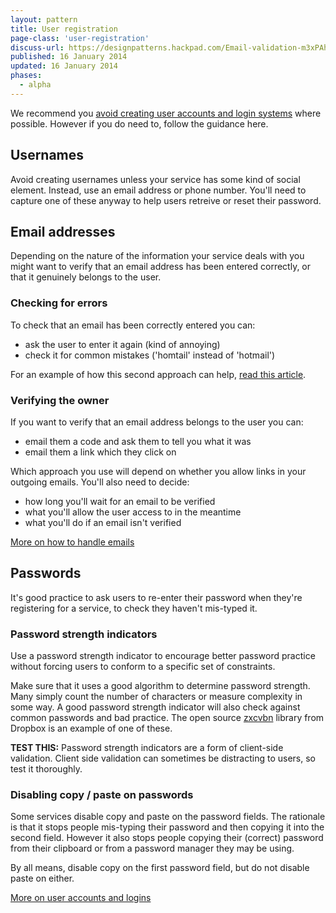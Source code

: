 ```yaml
---
layout: pattern
title: User registration
page-class: 'user-registration'
discuss-url: https://designpatterns.hackpad.com/Email-validation-m3xPAh7cKnt
published: 16 January 2014
updated: 16 January 2014
phases:
  - alpha
---
```


We recommend you [avoid creating user accounts and login systems](https://www.gov.uk/service-manual/making-software/logins.html) where possible. However if you do need to, follow the guidance here.

## Usernames

Avoid creating usernames unless your service has some kind of social element. Instead, use an email address or phone number. You'll need to capture one of these anyway to help users retreive or reset their password.

## Email addresses

Depending on the nature of the information your service deals with you might want to verify that an email address has been entered correctly, or that it genuinely belongs to the user.


### Checking for errors

To check that an email has been correctly entered you can:

* ask the user to enter it again (kind of annoying)
* check it for common mistakes ('homtail' instead of 'hotmail')

For an example of how this second approach can help, [read this article](http://blog.kicksend.com/how-we-decreased-sign-up-confirmation-email-bounces-by-50/).

### Verifying the owner

If you want to verify that an email address belongs to the user you can:

* email them a code and ask them to tell you what it was
* email them a link which they click on

Which approach you use will depend on whether you allow links in your outgoing emails. You'll also need to decide:

* how long you'll wait for an email to be verified
* what you'll allow the user access to in the meantime
* what you'll do if an email isn't verified


[More on how to handle emails](https://www.gov.uk/service-manual/domain-names/email.html)

## Passwords

It's good practice to ask users to re-enter their password when they're registering for a service, to check they haven't mis-typed it.


### Password strength indicators

Use a password strength indicator to encourage better password practice without forcing users to conform to a specific set of constraints.

Make sure that it uses a good algorithm to determine password strength. Many simply count the number of characters or measure complexity in some way. A good password strength indicator will also check against common passwords and bad practice. The open source [zxcvbn](https://github.com/lowe/zxcvbn) library from Dropbox is an example of one of these.

**TEST THIS:** Password strength indicators are a form of client-side validation. Client side validation can sometimes be distracting to users, so test it thoroughly.


### Disabling copy / paste on passwords

Some services disable copy and paste on the password fields. The rationale is that it stops people mis-typing their password and then copying it into the second field. However it also stops people copying their (correct) password from their clipboard or from a password manager they may be using.

By all means, disable copy on the first password field, but do not disable paste on either.

[More on user accounts and logins](https://www.gov.uk/service-manual/making-software/logins.html)